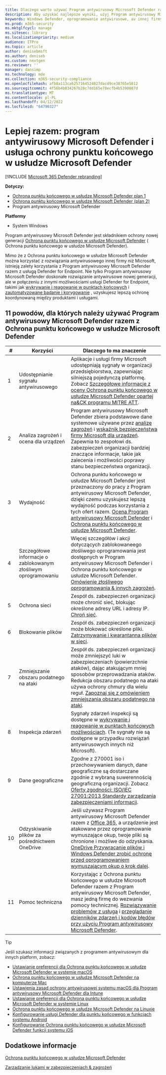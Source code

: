 ```yaml
---
title: Dlaczego warto używać Program antywirusowy Microsoft Defender razem z Ochrona punktu końcowego w usłudze Microsoft Defender
description: Aby uzyskać najlepsze wyniki, użyj Program antywirusowy Microsoft Defender razem z innymi ofertami firmy Microsoft.
keywords: Windows Defender, oprogramowanie antywirusowe, av innej firmy
ms.prod: m365-security
ms.mktglfcycl: manage
ms.sitesec: library
ms.localizationpriority: medium
audience: ITPro
ms.topic: article
author: denisebmsft
ms.author: deniseb
ms.custom: nextgen
ms.reviewer: ''
manager: dansimp
ms.technology: mde
ms.collection: m365-security-compliance
ms.openlocfilehash: afb8a113ca6257164524027dacd9ce38765e5812
ms.sourcegitcommit: 4f56b4b034267b28c7dd165e78ecfb4b5390087d
ms.translationtype: MT
ms.contentlocale: pl-PL
ms.lasthandoff: 04/12/2022
ms.locfileid: "64790327"
---
```

# <a name="better-together-microsoft-defender-antivirus-and-microsoft-defender-for-endpoint"></a>Lepiej razem: program antywirusowy Microsoft Defender i usługa ochrony punktu końcowego w usłudze Microsoft Defender

[!INCLUDE [Microsoft 365 Defender rebranding](../../includes/microsoft-defender.md)]


**Dotyczy:**

- [Ochrona punktu końcowego w usłudze Microsoft Defender plan 1](https://go.microsoft.com/fwlink/p/?linkid=2154037)
- [Ochrona punktu końcowego w usłudze Microsoft Defender (plan 2)](https://go.microsoft.com/fwlink/p/?linkid=2154037) 
- Program antywirusowy Microsoft Defender

**Platformy**
- System Windows

Program antywirusowy Microsoft Defender jest składnikiem ochrony nowej generacji [Ochrona punktu końcowego w usłudze Microsoft Defender](/microsoft-365/security/defender-endpoint/microsoft-defender-endpoint) ( Ochrona punktu końcowego w usłudze Microsoft Defender).

Mimo że z Ochrona punktu końcowego w usłudze Microsoft Defender można korzystać z rozwiązania antywirusowego innej firmy niż Microsoft, istnieją zalety korzystania z Program antywirusowy Microsoft Defender razem z usługą Defender for Endpoint. Nie tylko Program antywirusowy Microsoft Defender doskonałe rozwiązanie antywirusowe nowej generacji, ale w połączeniu z innymi możliwościami usługi Defender for Endpoint, takimi jak [wykrywanie i reagowanie w punktach końcowych](/microsoft-365/security/defender-endpoint/overview-endpoint-detection-response) i [zautomatyzowane badanie i korygowanie](/microsoft-365/security/defender-endpoint/automated-investigations) , uzyskujesz lepszą ochronę koordynowaną między produktami i usługami.

## <a name="11-reasons-to-use-microsoft-defender-antivirus-together-with-microsoft-defender-for-endpoint"></a>11 powodów, dla których należy używać Program antywirusowy Microsoft Defender razem z Ochrona punktu końcowego w usłudze Microsoft Defender

|#|Korzyści|Dlaczego to ma znaczenie|
|--|--|--|
|1|Udostępnianie sygnału antywirusowego|Aplikacje i usługi firmy Microsoft udostępniają sygnały w organizacji przedsiębiorstwa, zapewniając silniejszą pojedynczą platformę. Zobacz [Szczegółowe informacje z oceny Ochrona punktu końcowego w usłudze Microsoft Defender opartej na&CK programu MITRE ATT](https://www.microsoft.com/security/blog/2018/12/03/insights-from-the-mitre-attack-based-evaluation-of-windows-defender-atp/).|
|2|Analiza zagrożeń i ocena dla urządzeń|Program antywirusowy Microsoft Defender zbiera podstawowe dane systemowe używane przez [analizę zagrożeń](/microsoft-365/security/defender-endpoint/threat-analytics) i [wskaźnik bezpieczeństwa firmy Microsoft dla urządzeń](/microsoft-365/security/defender-endpoint/tvm-microsoft-secure-score-devices). Zapewnia to zespołowi ds. zabezpieczeń organizacji bardziej znaczące informacje, takie jak zalecenia i możliwości poprawy stanu bezpieczeństwa organizacji.|
|3|Wydajność|Ochrona punktu końcowego w usłudze Microsoft Defender jest przeznaczony do pracy z Program antywirusowy Microsoft Defender, dzięki czemu uzyskujesz lepszą wydajność podczas korzystania z tych ofert razem. [Ocena Program antywirusowy Microsoft Defender](evaluate-microsoft-defender-antivirus.md) i [Ochrona punktu końcowego w usłudze Microsoft Defender](/microsoft-365/security/defender-endpoint/evaluate-mde).|
|4|Szczegółowe informacje o zablokowanym złośliwym oprogramowaniu|Więcej szczegółów i akcji dotyczących zablokowaneego złośliwego oprogramowania jest dostępnych w Program antywirusowy Microsoft Defender i Ochrona punktu końcowego w usłudze Microsoft Defender. [Omówienie złośliwego oprogramowania & innych zagrożeń](/windows/security/threat-protection/intelligence/understanding-malware).|
|5|Ochrona sieci|Zespół ds. zabezpieczeń organizacji może chronić sieć, blokując określone adresy URL i adresy IP. [Chroń sieć](/microsoft-365/security/defender-endpoint/network-protection).|
|6|Blokowanie plików|Zespół ds. zabezpieczeń organizacji może blokować określone pliki. [Zatrzymywanie i kwarantanna plików w sieci](/microsoft-365/security/defender-endpoint/respond-file-alerts#stop-and-quarantine-files-in-your-network).|
|7|Zmniejszanie obszaru podatnego na ataki|Zespół ds. zabezpieczeń organizacji może zmniejszyć luki w zabezpieczeniach (powierzchnie ataków), dając atakującym mniej sposobów przeprowadzania ataków. Redukcja obszaru podatnego na ataki używa ochrony chmury dla wielu reguł. [Zapoznaj się z omówieniem zmniejszania obszaru podatnego na ataki](/microsoft-365/security/defender-endpoint/overview-attack-surface-reduction).|
|8|Inspekcja zdarzeń|Sygnały zdarzeń inspekcji są dostępne w [wykrywanie i reagowanie w punktach końcowych możliwościach](/microsoft-365/security/defender-endpoint/overview-endpoint-detection-response). (Te sygnały nie są dostępne w przypadku rozwiązań antywirusowych innych niż Microsoft).|
|9|Dane geograficzne|Zgodne z 270001 iso i przechowywaniem danych, dane geograficzne są dostarczane zgodnie z wybraną suwerennością geograficzną organizacji. Zobacz [Oferty zgodności: ISO/IEC 27001:2013 Standardy zarządzania zabezpieczeniami informacji](/microsoft-365/compliance/offering-iso-27001).|
|10|Odzyskiwanie plików za pośrednictwem OneDrive|Jeśli używasz Program antywirusowy Microsoft Defender razem z [Office 365](/Office365/Enterprise), a urządzenie jest atakowane przez oprogramowanie wymuszające okup, twoje pliki są chronione i możliwe do odzyskania. [OneDrive Przywracanie plików i Windows Defender zrobić ochronę przed oprogramowaniem wymuszającym okup o krok dalej](https://techcommunity.microsoft.com/t5/Microsoft-OneDrive-Blog/OneDrive-Files-Restore-and-Windows-Defender-takes-ransomware/ba-p/188001).|
|11|Pomoc techniczna|Korzystając z Ochrona punktu końcowego w usłudze Microsoft Defender razem z Program antywirusowy Microsoft Defender, masz jedną firmę do wezwania pomocy technicznej. [Rozwiązywanie problemów z usługą](/microsoft-365/security/defender-endpoint/troubleshoot-mdatp) i [przeglądanie dzienników zdarzeń i kodów błędów przy użyciu Program antywirusowy Microsoft Defender](troubleshoot-microsoft-defender-antivirus.md).|

> [!TIP]
> Jeśli szukasz informacji związanych z programem antywirusowym dla innych platform, zobacz:
> - [Ustawianie preferencji dla Ochrona punktu końcowego w usłudze Microsoft Defender w systemie macOS](mac-preferences.md)
> - [Ochrona punktu końcowego w usłudze Microsoft Defender na komputerze Mac](microsoft-defender-endpoint-mac.md)
> - [Ustawienia zasad ochrony antywirusowej systemu macOS dla Program antywirusowy Microsoft Defender dla Intune](/mem/intune/protect/antivirus-microsoft-defender-settings-macos)
> - [Ustawianie preferencji dla Ochrona punktu końcowego w usłudze Microsoft Defender w systemie Linux](linux-preferences.md)
> - [Ochrona punktu końcowego w usłudze Microsoft Defender na Linuxie](microsoft-defender-endpoint-linux.md)
> - [Konfigurowanie usługi Defender dla punktu końcowego w funkcjach systemu Android](android-configure.md)
> - [Konfigurowanie Ochrona punktu końcowego w usłudze Microsoft Defender funkcji systemu iOS](ios-configure-features.md)

## <a name="learn-more"></a>Dodatkowe informacje

[Ochrona punktu końcowego w usłudze Microsoft Defender](/microsoft-365/security/defender-endpoint/microsoft-defender-endpoint)

[Zarządzanie lukami w zabezpieczeniach & zagrożeń](/microsoft-365/security/defender-endpoint/next-gen-threat-and-vuln-mgt)
